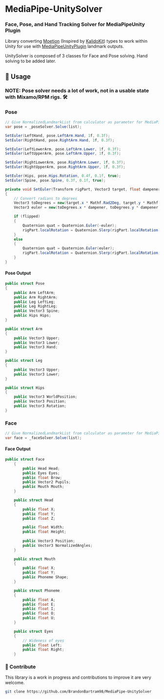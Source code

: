 # MediaPipe-UnitySolver
### Face, Pose, and Hand Tracking Solver for MediaPipeUnity Plugin

Library converting [Moetion](https://github.com/vignetteapp/Moetion) (Inspired by [KalidoKit](https://github.com/yeemachine/kalidokit)) types to work within Unity for use with [MediaPipeUnityPlugin](https://github.com/homuler/MediaPipeUnityPlugin) landmark outputs.

UnitySolver is composed of 3 classes for Face and Pose solving. Hand solving to be added later.

## 🦆 Usage

### NOTE: Pose solver needs a lot of work, not in a usable state with Mixamo/RPM rigs. 🛠

### Pose
```c#
// Give NormalizedLandmarkList from calculator as parameter for MediaPipePoseSolver solve function
var pose = _poseSolver.Solve(list);

SetEuler(LeftHand, pose.LeftArm.Hand, 1f, 0.3f);
SetEuler(RightHand, pose.RightArm.Hand, 1f, 0.3f);

SetEuler(LeftLowerArm, pose.LeftArm.Lower, 1f, 0.3f);
SetEuler(LeftUpperArm, pose.LeftArm.Upper, 1f, 0.3f);

SetEuler(RightLowerArm, pose.RightArm.Lower, 1f, 0.3f);
SetEuler(RightUpperArm, pose.RightArm.Upper, 1f, 0.3f);

SetEuler(Hips, pose.Hips.Rotation, 0.4f, 0.1f, true);
SetEuler(Spine, pose.Spine, 0.3f, 0.1f, true);
```

```c#
private void SetEuler(Transform rigPart, Vector3 target, float dampener = 1, float lerpAmount = 0.3f, bool flipped = false)
{
    // Convert radians to degrees
    Vector3 toDegrees = new(target.x * Mathf.Rad2Deg, target.y * Mathf.Rad2Deg, target.z * Mathf.Rad2Deg);
    Vector3 euler = new(toDegrees.x * dampener, toDegrees.y * dampener, toDegrees.z * dampener);

    if (flipped)
    {
        Quaternion quat = Quaternion.Euler(-euler);
        rigPart.localRotation = Quaternion.Slerp(rigPart.localRotation, quat, lerpAmount);
    }
    else
    {
        Quaternion quat = Quaternion.Euler(euler);
        rigPart.localRotation = Quaternion.Slerp(rigPart.localRotation, quat, lerpAmount);
    }
}
```
#### Pose Output
```c#
public struct Pose
{
    public Arm LeftArm;
    public Arm RightArm;
    public Leg LeftLeg;
    public Leg RightLeg;
    public Vector3 Spine;
    public Hips Hips;
}

public struct Arm
{
    public Vector3 Upper;
    public Vector3 Lower;
    public Vector3 Hand;
}

public struct Leg
{
    public Vector3 Upper;
    public Vector3 Lower;
}

public struct Hips
{
    public Vector3 WorldPosition;
    public Vector3 Position;
    public Vector3 Rotation;
}
```
### Face
```c#
// Give NormalizedLandmarkList from calculator as parameter for MediaPipeFaceSolver solve function
var face = _faceSolver.Solve(list);
```
#### Face Output
```c#
public struct Face
    {
        public Head Head;
        public Eyes Eyes;
        public float Brow;
        public Vector2 Pupils;
        public Mouth Mouth;
    }

    public struct Head
    {
        public float X;
        public float Y;
        public float Z;

        public float Width;
        public float Height;
        
        public Vector3 Position;
        public Vector3 NormalizedAngles;
    }

    public struct Mouth
    {
        public float X;
        public float Y;
        public Phoneme Shape;
    }

    public struct Phoneme
    {
        public float A;
        public float E;
        public float I;
        public float O;
        public float U;
    }

    public struct Eyes
    {
        // Wideness of eyes
        public float Left;
        public float Right;
    }
```

### :ghost: Contribute
This library is a work in progress and contributions to improve it are very welcome.
```bash
git clone https://github.com/BrandonBartram98/MediaPipe-UnitySolver
```

